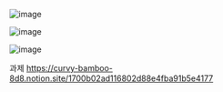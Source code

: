 ![image](https://github.com/user-attachments/assets/8b555cf4-2857-4b8f-be85-a5d2e841cbd4)

![image](https://github.com/user-attachments/assets/4b34c24e-7b68-4ad5-92f2-fa25e36230ef)

![image](https://github.com/user-attachments/assets/92dfab67-2edb-453c-b07d-3d72c947d11d)

과제
https://curvy-bamboo-8d8.notion.site/1700b02ad116802d88e4fba91b5e4177
